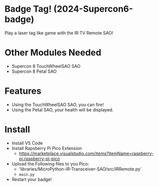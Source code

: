 # Badge Tag! (2024-Supercon6-badge) 

Play a laser tag like game with the IR TV Remote SAO! 

# Other Modules Needed
- Supercon 8 TouchWheelSAO SAO
- Supercon 8 Petal SAO

# Features
- Using the TouchWheelSAO SAO, you can fire!
- Using the Petal SAO, your health will be displayed.

# Install 
- Install VS Code
- Install Rapsberry Pi Pico Extension
    - https://marketplace.visualstudio.com/items?itemName=raspberry-pi.raspberry-pi-pico
- Upload the Following files to you Pico:
    - 'libraries/MicroPython-IR-Transceiver-SAO/src/IRRemote.py`
    - `main.py`
- Restart your badge!



